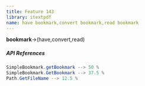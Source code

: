 ```yaml
---
title: Feature 143
library: itextpdf
name: have bookmark,convert bookmark,read bookmark
---
```


**bookmark**->(have,convert,read)

##### API References

```java
SimpleBookmark.getBookmark --> 50 %
SimpleBookmark.GetBookmark --> 37.5 %
Path.GetFileName --> 12.5 %
```
